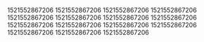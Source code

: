 1521552867206
1521552867206
1521552867206
1521552867206
1521552867206
1521552867206
1521552867206
1521552867206
1521552867206
1521552867206
1521552867206
1521552867206
1521552867206
1521552867206
1521552867206